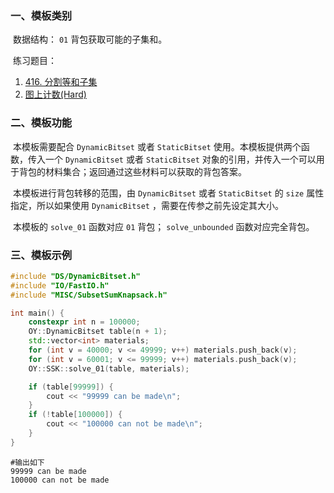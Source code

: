 ### 一、模板类别

​	数据结构： `01` 背包获取可能的子集和。

​	练习题目：

1. [416. 分割等和子集](https://leetcode.cn/problems/partition-equal-subset-sum/)
2. [图上计数(Hard)](https://ac.nowcoder.com/acm/problem/276004)


### 二、模板功能

​		本模板需要配合 `DynamicBitset` 或者 `StaticBitset` 使用。本模板提供两个函数，传入一个 `DynamicBitset` 或者 `StaticBitset` 对象的引用，并传入一个可以用于背包的材料集合；返回通过这些材料可以获取的背包答案。

​		本模板进行背包转移的范围，由 `DynamicBitset` 或者 `StaticBitset` 的 `size` 属性指定，所以如果使用 `DynamicBitset` ，需要在传参之前先设定其大小。

​		本模板的 `solve_01` 函数对应 `01` 背包； `solve_unbounded` 函数对应完全背包。
      

### 三、模板示例

```c++
#include "DS/DynamicBitset.h"
#include "IO/FastIO.h"
#include "MISC/SubsetSumKnapsack.h"

int main() {
    constexpr int n = 100000;
    OY::DynamicBitset table(n + 1);
    std::vector<int> materials;
    for (int v = 40000; v <= 49999; v++) materials.push_back(v);
    for (int v = 60001; v <= 99999; v++) materials.push_back(v);
    OY::SSK::solve_01(table, materials);

    if (table[99999]) {
        cout << "99999 can be made\n";
    }
    if (!table[100000]) {
        cout << "100000 can not be made\n";
    }
}
```

```
#输出如下
99999 can be made
100000 can not be made

```

